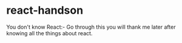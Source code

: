 # react-handson
You don't know React:- Go through this you will thank me later after knowing all the things about react.
